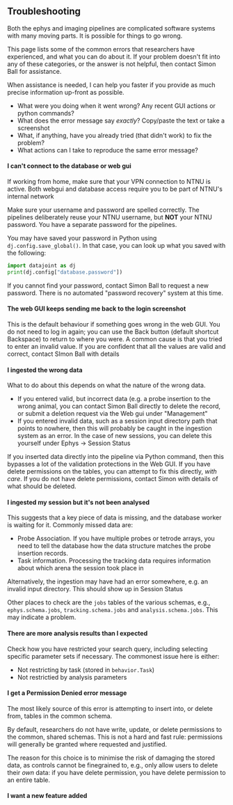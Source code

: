 ## Troubleshooting

Both the ephys and imaging pipelines are complicated software systems with many moving parts. It is possible for things to go wrong.

This page lists some of the common errors that researchers have experienced, and what you can do about it. If your problem doesn't fit into any of these categories, or the answer is not helpful, then contact Simon Ball for assistance.

When assistance is needed, I can help you faster if you provide as much precise information up-front as possible. 
* What were you doing when it went wrong? Any recent GUI actions or python commands?
* What does the error message say *exactly*? Copy/paste the text or take a screenshot
* What, if anything, have you already tried (that didn't work) to fix the problem?
* What actions can I take to reproduce the same error message?

#### I can't connect to the database or web gui

If working from home, make sure that your VPN connection to NTNU is active. Both webgui and database access require you to be part of NTNU's internal network

Make sure your username and password are spelled correctly. The pipelines deliberately reuse your NTNU username, but **NOT** your NTNU password. You have a separate password for the pipelines. 

You may have saved your password in Python using `dj.config.save_global()`. In that case, you can look up what you saved with the following:
```python
import datajoint as dj
print(dj.config["database.password"])
```

If you cannot find your password, contact Simon Ball to request a new password. There is no automated "password recovery" system at this time. 

#### The web GUI keeps sending me back to the login screenshot

This is the default behaviour if something goes wrong in the web GUI. You do not need to log in again; you can use the Back button (default shortcut Backspace) to return to where you were. A common cause is that you tried to enter an invalid value. If you are confident that all the values are valid and correct, contact SImon Ball with details

#### I ingested the wrong data

What to do about this depends on what the nature of the wrong data.
* If you entered valid, but incorrect data (e.g. a probe insertion to the wrong animal, you can contact Simon Ball directly to delete the record, or submit a deletion request via the Web gui under "Management"
* If you entered invalid data, such as a session input directory path that points to nowhere, then this will probably be caught in the ingestion system as an error. In the case of new sessions, you can delete this yourself under Ephys -> Session Status

If you inserted data directly into the pipeline via Python command, then this bypasses a lot of the validation protections in the Web GUI. If you have delete permissions on the tables, you can attempt to fix this directly, *with care*. If you do not have delete permissions, contact Simon with details of what should be deleted. 

#### I ingested my session but it's not been analysed

This suggests that a key piece of data is missing, and the database worker is waiting for it. Commonly missed data are:
* Probe Association. If you have multiple probes or tetrode arrays, you need to tell the database how the data structure matches the probe insertion records.
* Task information. Processing the tracking data requires information about which arena the session took place in

Alternatively, the ingestion may have had an error somewhere, e.g. an invalid input directory. This should show up in Session Status

Other places to check are the `jobs` tables of the various schemas, e.g., `ephys.schema.jobs`, `tracking.schema.jobs` and `analysis.schema.jobs`. This may indicate a problem.

#### There are more analysis results than I expected

Check how you have restricted your search query, including selecting specific parameter sets if necessary. The commonest issue here is either:
* Not restricting by task (stored in `behavior.Task`)
* Not restrictied by analysis parameters

#### I get a Permission Denied error message

The most likely source of this error is attempting to insert into, or delete from, tables in the common schema. 

By default, researchers do not have write, update, or delete permissions to the common, shared schemas. This is not a hard and fast rule: permissions will generally be granted where requested and justified. 

The reason for this choice is to minimise the risk of damaging the stored data, as controls cannot be finegrained to, e.g., only allow users to delete their *own* data: if you have delete permission, you have delete permission to an entire table. 

#### I want a new feature added